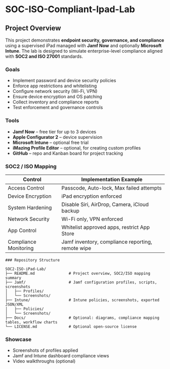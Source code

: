 # SOC-ISO-Compliant-Ipad-Lab

## Project Overview
This project demonstrates **endpoint security, governance, and compliance** using a supervised iPad managed with **Jamf Now** and optionally **Microsoft Intune**. The lab is designed to simulate enterprise-level compliance aligned with **SOC2 and ISO 27001** standards.

### Goals
- Implement password and device security policies
- Enforce app restrictions and whitelisting
- Configure network security (Wi-Fi, VPN)
- Ensure device encryption and OS patching
- Collect inventory and compliance reports
- Test enforcement and governance controls

### Tools
- **Jamf Now** – free tier for up to 3 devices  
- **Apple Configurator 2** – device supervision  
- **Microsoft Intune** – optional free trial  
- **iMazing Profile Editor** – optional, for creating custom profiles  
- **GitHub** – repo and Kanban board for project tracking  

### SOC2 / ISO Mapping
| Control | Implementation Example |
|---------|----------------------|
| Access Control | Passcode, Auto-lock, Max failed attempts |
| Device Encryption | iPad encryption enforced |
| System Hardening | Disable Siri, AirDrop, Camera, iCloud backup |
| Network Security | Wi-Fi only, VPN enforced |
| App Control | Whitelist approved apps, restrict App Store |
| Compliance Monitoring | Jamf inventory, compliance reporting, remote wipe |

```
### Repository Structure

SOC2-ISO-iPad-Lab/
├── README.md               # Project overview, SOC2/ISO mapping summary
├── Jamf/                   # Jamf configuration profiles, scripts, screenshots
│   ├── Profiles/
│   └── Screenshots/
├── Intune/                 # Intune policies, screenshots, exported JSON/XML
│   ├── Policies/
│   └── Screenshots/
├── Docs/                   # Optional: diagrams, compliance mapping tables, workflow charts
└── LICENSE.md              # Optional open-source license
```

### Showcase
- Screenshots of profiles applied
- Jamf and Intune dashboard compliance views
- Video walkthroughs (optional)
